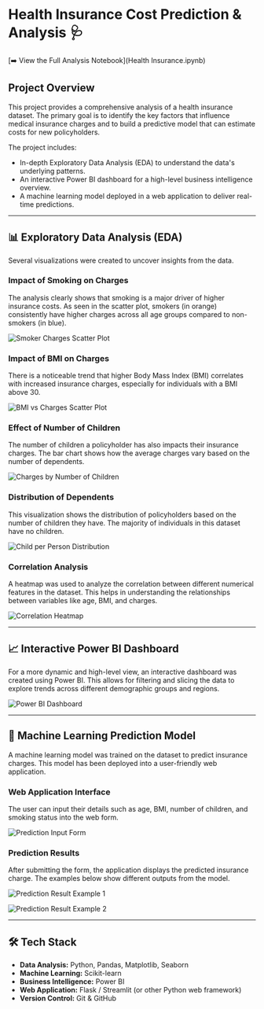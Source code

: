 # Health Insurance Cost Prediction & Analysis 🩺
[➡️ View the Full Analysis Notebook](Health Insurance.ipynb)
## Project Overview

This project provides a comprehensive analysis of a health insurance dataset. The primary goal is to identify the key factors that influence medical insurance charges and to build a predictive model that can estimate costs for new policyholders.

The project includes:
-   In-depth Exploratory Data Analysis (EDA) to understand the data's underlying patterns.
-   An interactive Power BI dashboard for a high-level business intelligence overview.
-   A machine learning model deployed in a web application to deliver real-time predictions.

---

## 📊 Exploratory Data Analysis (EDA)

Several visualizations were created to uncover insights from the data.

### Impact of Smoking on Charges
The analysis clearly shows that smoking is a major driver of higher insurance costs. As seen in the scatter plot, smokers (in orange) consistently have higher charges across all age groups compared to non-smokers (in blue).

![Smoker Charges Scatter Plot](images/smoker_charges.png)

### Impact of BMI on Charges
There is a noticeable trend that higher Body Mass Index (BMI) correlates with increased insurance charges, especially for individuals with a BMI above 30.

![BMI vs Charges Scatter Plot](images/bmi_charges.png)

### Effect of Number of Children
The number of children a policyholder has also impacts their insurance charges. The bar chart shows how the average charges vary based on the number of dependents.

![Charges by Number of Children](images/childs_effect.png)

### Distribution of Dependents
This visualization shows the distribution of policyholders based on the number of children they have. The majority of individuals in this dataset have no children.

![Child per Person Distribution](images/child_per_person.png)

### Correlation Analysis
A heatmap was used to analyze the correlation between different numerical features in the dataset. This helps in understanding the relationships between variables like age, BMI, and charges.

![Correlation Heatmap](images/map.png)

---

## 📈 Interactive Power BI Dashboard

For a more dynamic and high-level view, an interactive dashboard was created using Power BI. This allows for filtering and slicing the data to explore trends across different demographic groups and regions.

![Power BI Dashboard](images/powerbi.png)

---

## 🤖 Machine Learning Prediction Model

A machine learning model was trained on the dataset to predict insurance charges. This model has been deployed into a user-friendly web application.

### Web Application Interface
The user can input their details such as age, BMI, number of children, and smoking status into the web form.

![Prediction Input Form](images/dashboard1.png)

### Prediction Results
After submitting the form, the application displays the predicted insurance charge. The examples below show different outputs from the model.

![Prediction Result Example 1](images/dashboard2.png)

![Prediction Result Example 2](images/result1.png)

---

## 🛠️ Tech Stack

-   **Data Analysis:** Python, Pandas, Matplotlib, Seaborn
-   **Machine Learning:** Scikit-learn
-   **Business Intelligence:** Power BI
-   **Web Application:** Flask / Streamlit (or other Python web framework)
-   **Version Control:** Git & GitHub
